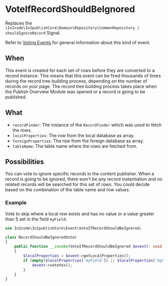 # VoteIfRecordShouldBeIgnored

Replaces the `\In2code\In2publishCore\Domain\Repository\CommonRepository / shouldIgnoreRecord` Signal.

Refer to [Voting Events](Voting-Events.md) for general information about this kind of event.

## When

This event is created for each set of rows before they are converted to a record instance. This means that this event
can be fired thousands of times during the record tree building process, depending on the number of records on your
page. The record tree building process takes place when the Publish Overview Module was opened or a record is going to
be published.

## What

* `recordFinder`: The instance of the `RecordFinder` which was used to fetch the rows.
* `localProperties`: The row from the local database as array.
* `foreignProperties`: The row from the foreign database as array.
* `tableName`: The table name where the rows are fetched from.

## Possibilities

You can vote to ignore specific records in the content publisher. When a record is going to be ignored, there won't be
any record instantiation and no related records will be searched for this set of rows. You could decide based on the
combination of the table name and row values.

### Example

Vote to skip where a local row exists and has no value or a value greater than 5 set in the field `myField`:

```php
use In2code\In2publishCore\Event\VoteIfRecordShouldBeIgnored;

class RecordShouldBeIgnoredVoter
{
    public function __invoke(VoteIfRecordShouldBeIgnored $event): void
    {
        $localProperties = $event->getLocalProperties();
        if (empty($localProperties['myField']) || $localProperties['myField'] > 5) {
            $event->voteYes();
        }
    }
}
```
